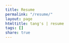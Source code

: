 ```yaml
---
title: Resume
permalink: "/resume/"
layout: page
htmltitle: tang's | resume
tags: []
share: true
---
```



